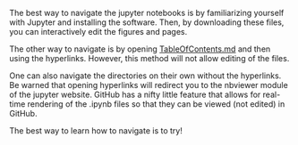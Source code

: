 The best way to navigate the jupyter notebooks is by familiarizing yourself with Jupyter and installing the software. Then, by downloading these files, you can interactively edit the figures and pages.

The other way to navigate is by opening [TableOfContents.md](TableOfContents.md) and then using the hyperlinks. However, this method will not allow editing of the files.

One can also navigate the directories on their own without the hyperlinks. Be warned that opening hyperlinks will redirect you to the nbviewer module of the jupyter website. GitHub has a nifty little feature that allows for real-time rendering of the .ipynb files so that they can be viewed (not edited) in GitHub.

The best way to learn how to navigate is to try!

